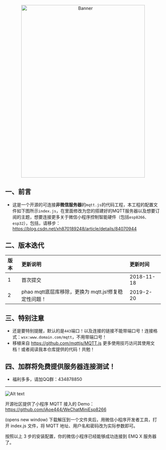 
<p align="center">
  <img src="png/phone.png" width="400px" height="560px" alt="Banner" />
</p>
 

## 一、前言

  - 这是一个开源的可连接**非微信服务器**的```mqtt.js```的代码工程，本工程的配置文件如下图所示```index.js```，在里面修改为您的搭建好的MQTT服务器以及想要订阅的主题，想要连接更多关于微信小程序控制智能硬件（包括```esp8266、esp32```），包括，请移步：https://blog.csdn.net/xh870189248/article/details/84070944
  

  
## 二、版本迭代
|版本|更新说明|更新时间|
| :---- | :---- | :----- | 
|1|首次提交|2018-11-18|
|2| phao mqtt底层库移除，更换为 mqtt.js!修复稳定性问题！|2019-2-20|
## 三、特别注意

  - 还是要特别提醒，默认的是```443```端口！以及连接的链接不能带端口号！连接格式：```wsx:www.domain.com/mqtt```，不用带端口号！
  - 移植来自 https://github.com/mqttjs/MQTT.js 更多使用技巧访问其使用文档！或者阅读我本仓库提供的代码！共勉！
 
 ## 四、加群将免费提供服务器连接测试！
 
   - 福利多多，请加QQ群：434878850
 ---------------------------
 
 ![Alt text](png/screen.png)
 
 
 开源社区提供了小程序 MQTT 接入的 Demo：https://github.com/iAoe444/WeChatMiniEsp8266

(opens new window) 下载解压到一个文件夹后，用微信小程序开发者工具，打开 index.js 文件，将 MQTT 地址、用户名和密码改为实际参数即可。

按照以上 3 步的安装配置，你的微信小程序已经能够成功连接到 EMQ X 服务器了。
